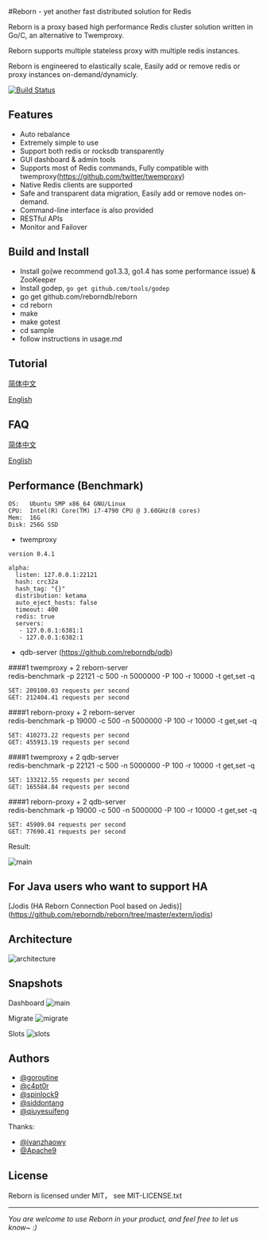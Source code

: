#Reborn - yet another fast distributed solution for Redis

Reborn is a proxy based high performance Redis cluster solution written in Go/C, an alternative to Twemproxy.

Reborn supports multiple stateless proxy with multiple redis instances.

Reborn is engineered to elastically scale, Easily add or remove redis or proxy instances on-demand/dynamicly.

[![Build Status](https://travis-ci.org/reborndb/reborn.svg)](https://travis-ci.org/reborndb/reborn)

## Features
* Auto rebalance
* Extremely simple to use 
* Support both redis or rocksdb transparently
* GUI dashboard & admin tools 
* Supports most of Redis commands, Fully compatible with twemproxy(https://github.com/twitter/twemproxy)
* Native Redis clients are supported
* Safe and transparent data migration, Easily add or remove nodes on-demand.
* Command-line interface is also provided
* RESTful APIs
* Monitor and Failover

## Build and Install

* Install go(we recommend go1.3.3, go1.4 has some performance issue) & ZooKeeper
* Install godep, `go get github.com/tools/godep` 
* go get github.com/reborndb/reborn
* cd reborn
* make
* make gotest
* cd sample
* follow instructions in usage.md

## Tutorial

[简体中文](https://github.com/reborndb/reborn/blob/master/doc/tutorial_zh.md)

[English](https://github.com/reborndb/reborn/blob/master/doc/tutorial_en.md)

## FAQ

[简体中文](https://github.com/reborndb/reborn/blob/master/doc/FAQ_zh.md)

[English](https://github.com/reborndb/reborn/blob/master/doc/FAQ_en.md)

## Performance (Benchmark)
```
OS:   Ubuntu SMP x86_64 GNU/Linux
CPU:  Intel(R) Core(TM) i7-4790 CPU @ 3.60GHz(8 cores)
Mem:  16G
Disk: 256G SSD
```

+ twemproxy

```
version 0.4.1

alpha:
  listen: 127.0.0.1:22121
  hash: crc32a
  hash_tag: "{}"
  distribution: ketama
  auto_eject_hosts: false
  timeout: 400
  redis: true
  servers:
   - 127.0.0.1:6381:1
   - 127.0.0.1:6382:1
```

+ qdb-server (https://github.com/reborndb/qdb)


####1 twemproxy + 2 reborn-server  
  redis-benchmark -p 22121 -c 500 -n 5000000 -P 100 -r 10000 -t get,set -q

```
SET: 209100.03 requests per second
GET: 212404.41 requests per second
```

####1 reborn-proxy + 2 reborn-server  
  redis-benchmark -p 19000 -c 500 -n 5000000 -P 100 -r 10000 -t get,set -q

```
SET: 410273.22 requests per second
GET: 455913.19 requests per second
```

####1 twemproxy + 2 qdb-server  
  redis-benchmark -p 22121 -c 500 -n 5000000 -P 100 -r 10000 -t get,set -q

```
SET: 133212.55 requests per second
GET: 165584.84 requests per second
```
####1 reborn-proxy + 2 qdb-server  
  redis-benchmark -p 19000 -c 500 -n 5000000 -P 100 -r 10000 -t get,set -q

```
SET: 45909.04 requests per second
GET: 77690.41 requests per second
```

Result:  

![main](doc/bench.png)

## For Java users who want to support HA

[Jodis \(HA Reborn Connection Pool based on Jedis\)] (https://github.com/reborndb/reborn/tree/master/extern/jodis)

## Architecture

![architecture](doc/pictures/architecture.png)

## Snapshots

Dashboard
![main](doc/pictures/snapshot.png)

Migrate
![migrate](doc/pictures/snapshot_migrate.png)

Slots
![slots](doc/pictures/slots.png)

## Authors

* [@goroutine](https://github.com/ngaut)
* [@c4pt0r](https://github.com/c4pt0r)
* [@spinlock9](https://github.com/spinlock)
* [@siddontang](https://github.com/siddontang)
* [@qiuyesuifeng](https://github.com/qiuyesuifeng)

Thanks:

* [@ivanzhaowy](https://github.com/ivanzhaowy)
* [@Apache9](https://github.com/apache9)

## License

Reborn is licensed under MIT， see MIT-LICENSE.txt

-------------
*You are welcome to use Reborn in your product, and feel free to let us know~ :)*
